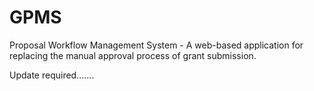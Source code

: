 # GPMS
Proposal Workflow Management System - A web-based application for replacing the manual approval process of grant submission.

Update required.......